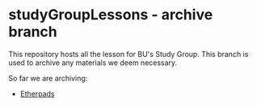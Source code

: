 # studyGroupLessons - archive branch 

This repository hosts all the lesson for BU's Study Group. This branch is used to archive any materials we deem necessary. 

So far we are archiving: 

+ [Etherpads](etherpads/README.md)